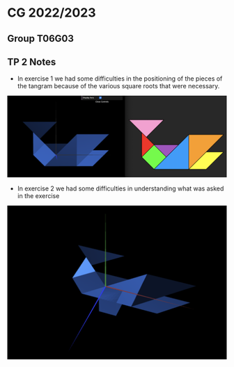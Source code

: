 # CG 2022/2023

## Group T06G03

## TP 2 Notes

- In exercise 1 we had some difficulties in the positioning of the pieces of the tangram because of the various square roots that were necessary.

![Screenshot 1](screenshots/cg-t06g03-tp2-1.png)

- In exercise 2 we had some difficulties in understanding what was asked in the exercise

![Screenshot 2](screenshots/cg-t06g03-tp2-2.png)
